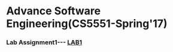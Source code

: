 # Advance Software Engineering(CS5551-Spring'17)

### Lab Assignment1--- [LAB1](https://github.com/ROHITHKUMARN/ASE-Lab-Assignments/tree/master/Lab_Assignment1)     
